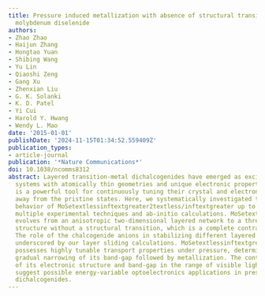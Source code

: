 ```yaml
---
title: Pressure induced metallization with absence of structural transition in layered
  molybdenum diselenide
authors:
- Zhao Zhao
- Haijun Zhang
- Hongtao Yuan
- Shibing Wang
- Yu Lin
- Qiaoshi Zeng
- Gang Xu
- Zhenxian Liu
- G. K. Solanki
- K. D. Patel
- Yi Cui
- Harold Y. Hwang
- Wendy L. Mao
date: '2015-01-01'
publishDate: '2024-11-15T01:34:52.559409Z'
publication_types:
- article-journal
publication: '*Nature Communications*'
doi: 10.1038/ncomms8312
abstract: Layered transition-metal dichalcogenides have emerged as exciting material
  systems with atomically thin geometries and unique electronic properties. Pressure
  is a powerful tool for continuously tuning their crystal and electronic structures
  away from the pristine states. Here, we systematically investigated the pressurized
  behavior of MoSetextlessinftextgreater2textless/inftextgreater up to ∼60 GPa using
  multiple experimental techniques and ab-initio calculations. MoSetextlessinftextgreater2textless/inftextgreater
  evolves from an anisotropic two-dimensional layered network to a three-dimensional
  structure without a structural transition, which is a complete contrast to MoStextlessinftextgreater2textless/inftextgreater.
  The role of the chalcogenide anions in stabilizing different layered patterns is
  underscored by our layer sliding calculations. MoSetextlessinftextgreater2textless/inftextgreater
  possesses highly tunable transport properties under pressure, determined by the
  gradual narrowing of its band-gap followed by metallization. The continuous tuning
  of its electronic structure and band-gap in the range of visible light to infrared
  suggest possible energy-variable optoelectronics applications in pressurized transition-metal
  dichalcogenides.
---
```

